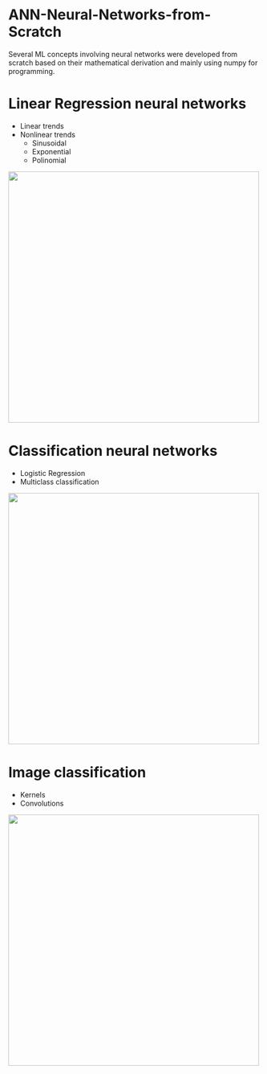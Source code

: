 # ANN-Neural-Networks-from-Scratch

Several ML concepts involving neural networks were developed from scratch based on their mathematical derivation and mainly using numpy for programming.

# Linear Regression neural networks 
* Linear trends
* Nonlinear trends
    * Sinusoidal
    * Exponential
    * Polinomial
<img src="https://github.com/grimloc-aduque/ANN-Neural-Networks-from-Scratch/blob/main/Images/polynomial_regression.png" style="width:500px;"/>

# Classification neural networks
* Logistic Regression
* Multiclass classification
<img src="https://github.com/grimloc-aduque/ANN-Neural-Networks-from-Scratch/blob/main/Images/nonlinear_classification.png" style="width:500px;"/>
  
# Image classification
* Kernels
* Convolutions
<img src="https://github.com/grimloc-aduque/ANN-Neural-Networks-from-Scratch/blob/main/Images/convolutions.png" style="width:500px;"/>
